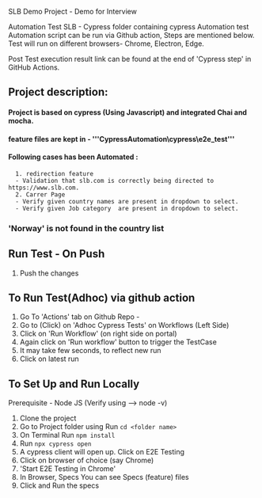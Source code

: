 SLB Demo Project - Demo for Interview

Automation Test SLB - Cypress folder containing cypress Automation test Automation script can be run via Github action, Steps are mentioned below. Test will run on different browsers- Chrome, Electron, Edge. 

Post Test execution result link can be found at the end of 'Cypress step' in GitHub Actions.

## Project description:
  #### Project is based on cypress (Using Javascript) and integrated Chai and mocha.
  #### feature files are kept in - '''CypressAutomation\cypress\e2e_test'''
  #### Following cases has been Automated :
      1. redirection feature      
      - Validation that slb.com is correctly being directed to https://www.slb.com.
      2. Carrer Page        
      - Verify given country names are present in dropdown to select.
      - Verify given Job category  are present in dropdown to select.
    
  ### 'Norway' is not found in the country list

## Run Test - On Push
1. Push the changes 

## To Run Test(Adhoc) via github action
1. Go To 'Actions' tab on Github Repo -
2. Go to (Click) on 'Adhoc Cypress Tests' on Workflows (Left Side)
3. Click on 'Run Workflow' (on right side on portal)
4. Again click on 'Run workflow' button to trigger the TestCase
5. It may take few seconds, to reflect new run
6. Click on latest run

## To Set Up and Run Locally 
   Prerequisite - Node JS (Verify using --> node -v)

1. Clone the project
2. Go to Project folder using
   Run ```cd <folder name>```
3. On Terminal 
   Run ```npm install```
4. Run ```npx cypress open```
5. A cypress client will open up. Click on E2E Testing
6. Click on browser of choice (say Chrome)
7. 'Start E2E Testing in Chrome'
8. In Browser, Specs You can see Specs (feature) files
9. Click and Run the specs